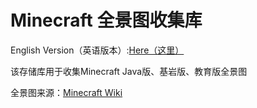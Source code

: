 # Minecraft 全景图收集库

English Version（英语版本）:[Here（这里）](https://github.com/SomethingWasWrong-David/Minecraft-Panorama-Collection/blob/main/README.md)

该存储库用于收集Minecraft Java版、基岩版、教育版全景图

全景图来源：[Minecraft Wiki](https://zh.minecraft.wiki/w/%E5%85%A8%E6%99%AF%E5%9B%BE)
